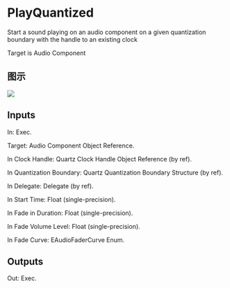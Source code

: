 # PlayQuantized

Start a sound playing on an audio component on a given quantization boundary with the handle to an existing clock

Target is Audio Component

## 图示

![]($-20221218-18030529.png)

## Inputs

In: Exec.

Target: Audio Component Object Reference.

In Clock Handle: Quartz Clock Handle Object Reference (by ref).

In Quantization Boundary: Quartz Quantization Boundary Structure (by ref).

In Delegate: Delegate (by ref).

In Start Time: Float (single-precision).

In Fade in Duration: Float (single-precision).

In Fade Volume Level: Float (single-precision).

In Fade Curve: EAudioFaderCurve Enum.  

## Outputs

Out: Exec.

